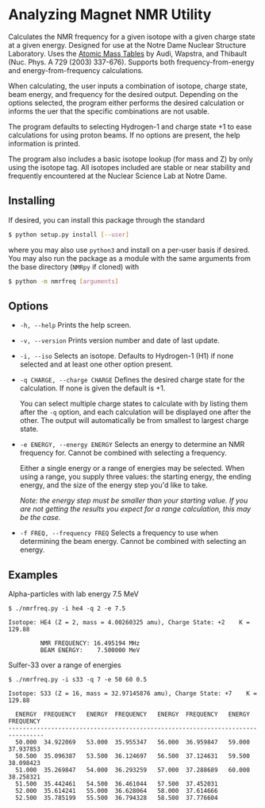 Analyzing Magnet NMR Utility
============================

Calculates the NMR frequency for a given isotope with a given charge state at a
given energy. Designed for use at the Notre Dame Nuclear Structure Laboratory.
Uses the [Atomic Mass Tables](http://ie.lbl.gov/toimass.html) by Audi, Wapstra,
and Thibault (Nuc. Phys. A 729 (2003) 337-676). Supports both
frequency-from-energy and energy-from-frequency calculations.

When calculating, the user inputs a combination of isotope, charge state, beam
energy, and frequency for the desired output. Depending on the options selected,
the program either performs the desired calculation or informs the uer that the
specific combinations are not usable.

The program defaults to selecting Hydrogen-1 and charge state +1 to ease
calculations for using proton beams. If no options are present, the help
information is printed.

The program also includes a basic isotope lookup (for mass and Z) by only using
the isotope tag. All isotopes included are stable or near stability and
frequently encountered at the Nuclear Science Lab at Notre Dame.


Installing
----------

If desired, you can install this package through the standard
```bash
$ python setup.py install [--user]
```
where you may also use `python3` and install on a per-user basis if desired. You
may also run the package as a module with the same arguments from the base
directory (`NMRpy` if cloned) with
```bash
$ python -m nmrfreq [arguments]
```


Options
-------

* `-h, --help` Prints the help screen.

* `-v, --version` Prints version number and date of last update.

* `-i, --iso` Selects an isotope. Defaults to Hydrogen-1 (H1) if none selected
  and at least one other option present.

* `-q CHARGE, --charge CHARGE` Defines the desired charge state for the
  calculation. If none is given the default is +1.

  You can select multiple charge states to calculate with by listing them after
  the `-q` option, and each calculation will be displayed one after the other.
  The output will automatically be from smallest to largest charge state.

* `-e ENERGY, --energy ENERGY` Selects an energy to determine an NMR frequency
  for. Cannot be combined with selecting a frequency.

  Either a single energy or a range of energies may be selected. When using a
  range, you supply three values: the starting energy, the ending energy, and
  the size of the energy step you'd like to take.

  *Note: the energy step must be smaller than your starting value. If you are
  not getting the results you expect for a range calculation, this may be the
  case.*

* `-f FREQ, --frequency FREQ` Selects a frequency to use when determining the
  beam energy. Cannot be combined with selecting an energy.


Examples
--------

Alpha-particles with lab energy 7.5 MeV
```
$ ./nmrfreq.py -i he4 -q 2 -e 7.5

Isotope: HE4 (Z = 2, mass = 4.00260325 amu), Charge State: +2    K = 129.88

         NMR FREQUENCY: 16.495194 MHz
         BEAM ENERGY:    7.500000 MeV
```

Sulfer-33 over a range of energies
```
$ ./nmrfreq.py -i s33 -q 7 -e 50 60 0.5

Isotope: S33 (Z = 16, mass = 32.97145876 amu), Charge State: +7    K = 129.88

  ENERGY  FREQUENCY   ENERGY  FREQUENCY   ENERGY  FREQUENCY   ENERGY  FREQUENCY 
--------------------------------------------------------------------------------
  50.000  34.922069   53.000  35.955347   56.000  36.959847   59.000  37.937853 
  50.500  35.096387   53.500  36.124697   56.500  37.124631   59.500  38.098423 
  51.000  35.269847   54.000  36.293259   57.000  37.288689   60.000  38.258321 
  51.500  35.442461   54.500  36.461044   57.500  37.452031                     
  52.000  35.614241   55.000  36.628064   58.000  37.614666                     
  52.500  35.785199   55.500  36.794328   58.500  37.776604

```
